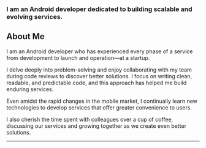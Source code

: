 ### I am an Android developer dedicated to building scalable and evolving services.

## About Me

I am an Android developer who has experienced every phase of a service from development to launch and operation—at a startup.  

I delve deeply into problem-solving and enjoy collaborating with my team during code reviews to discover better solutions. I focus on writing clean, readable, and predictable code, and this approach has helped me build enduring services.  

Even amidst the rapid changes in the mobile market, I continually learn new technologies to develop services that offer greater convenience to users.  

I also cherish the time spent with colleagues over a cup of coffee, discussing our services and growing together as we create even better solutions.  

---
